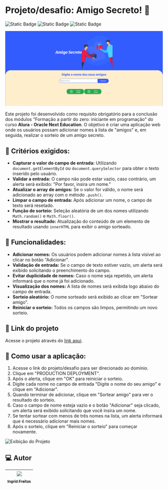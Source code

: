 # Projeto/desafio: Amigo Secreto! 🎉

<div>
  <img alt="Static Badge" src="https://img.shields.io/badge/JavaScript-yellow">
  <img alt="Static Badge" src="https://img.shields.io/badge/CSS-blue">
  <img alt="Static Badge" src="https://img.shields.io/badge/HTML-orange">
</div>

![Imagem da Página](assets/AmigoSecreto.png)

Este projeto foi desenvolvido como requisito obrigatório para a conclusão dos módulos "Formação a partir do zero: iniciante em programação" do curso **Alura - Oracle Next Education**. O objetivo é criar uma aplicação web onde os usuários possam adicionar nomes à lista de "amigos" e, em seguida, realizar o sorteio de um amigo secreto.

## 📝 Critérios exigidos:

- **Capturar o valor do campo de entrada:** Utilizando `document.getElementById` ou `document.querySelector` para obter o texto inserido pelo usuário.
- **Validar a entrada:** O campo não pode estar vazio, caso contrário, um alerta será exibido: "Por favor, insira um nome."
- **Atualizar o array de amigos:** Se o valor for válido, o nome será adicionado ao array com o método `.push()`.
- **Limpar o campo de entrada:** Após adicionar um nome, o campo de texto será resetado.
- **Função de sorteio:** Seleção aleatória de um dos nomes utilizando `Math.random()` e `Math.floor()`.
- **Mostrar o resultado:** Atualização do conteúdo de um elemento de resultado usando `innerHTML` para exibir o amigo sorteado.

## 🌟 Funcionalidades:

- **Adicionar nomes:** Os usuários podem adicionar nomes à lista visível ao clicar no botão "Adicionar".
- **Validação de entrada:** Se o campo de texto estiver vazio, um alerta será exibido solicitando o preenchimento do campo.
- **Evitar duplicidade de nomes:** Caso o nome seja repetido, um alerta informará que o nome já foi adicionado.
- **Visualização dos nomes:** A lista de nomes será exibida logo abaixo do campo de entrada.
- **Sorteio aleatório:** O nome sorteado será exibido ao clicar em "Sortear amigo".
- **Reiniciar o sorteio:** Todos os campos são limpos, permitindo um novo sorteio.

## 🔗 Link do projeto

Acesse o projeto através do [link aqui](https://vercel.com/ana-rachel-rodrigues-da-costas-projects/challenge-amigo-secreto-oficial).

## 🎥 Como usar a aplicação:

1. Acesse o link do projeto/desafio para ser direcionado ao domínio.
2. Clique em "PRODUCTION DEPLOYMENT".
3. Após o alerta, clique em "OK" para reiniciar o sorteio.
4. Digite cada nome no campo de entrada "Digite o nome do seu amigo" e clique em "Adicionar".
5. Quando terminar de adicionar, clique em "Sortear amigo" para ver o resultado do sorteio.
6. Caso o campo de nome esteja vazio e o botão "Adicionar" seja clicado, um alerta será exibido solicitando que você insira um nome.
7. Se tentar sortear com menos de três nomes na lista, um alerta informará que é necessário adicionar mais nomes.
8. Após o sorteio, clique em "Reiniciar o sorteio" para começar novamente.

![Exibição do Projeto](assets/AS%20-%20.mp4f)

## 💻 Autor

| [<img loading="lazy" src="https://avatars.githubusercontent.com/u/61015082?v=4" width="115"><br><sub>Ingrid Freitas</sub>](https://github.com/ingridfreitas) |
| :---: |
